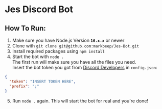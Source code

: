 # Jes Discord Bot

## How To Run:
1. Make sure you have Node.js Version **`16.x.x`** or newer
2. Clone with `git clone git@github.com:markbeep/Jes-Bot.git`
3. Install required packages using `npm install`
4. Start the bot with `node .`  
The first run will make sure you have all the files you need.  
Insert the bot token you got from [Discord Developers](https://discord.com/developers) in `config.json`:
```json
{
  "token": "INSERT TOKEN HERE",
  "prefix": ";"
}
```
5. Run `node .` again. This will start the bot for real and you're done!

